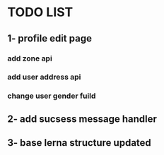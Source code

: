 # TODO LIST

## 1- profile edit page

### add zone api

### add user address api

### change user gender fuild

## 2- add sucsess message handler

## 3- base lerna structure updated
